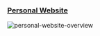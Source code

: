 ### [Personal Website](https://chii-vu.github.io/)
![personal-website-overview](https://user-images.githubusercontent.com/115325256/209889502-1d044353-b318-4f89-9795-02b650515099.png)
